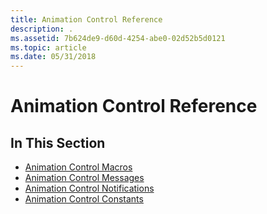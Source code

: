 ```yaml
---
title: Animation Control Reference
description: .
ms.assetid: 7b624de9-d60d-4254-abe0-02d52b5d0121
ms.topic: article
ms.date: 05/31/2018
---
```


# Animation Control Reference

## In This Section

-   [Animation Control Macros](bumper-animation-control-reference-macros.md)
-   [Animation Control Messages](bumper-animation-control-reference-messages.md)
-   [Animation Control Notifications](bumper-animation-control-reference-notifications.md)
-   [Animation Control Constants](bumper-animation-control-reference-constants.md)

 

 





